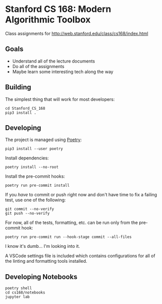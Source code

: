 # Stanford CS 168: Modern Algorithmic Toolbox

Class assignments for http://web.stanford.edu/class/cs168/index.html

## Goals

- Understand all of the lecture documents
- Do all of the assignments
- Maybe learn some interesting tech along the way

## Building

The simplest thing that will work for most developers:

    cd Stanford_CS_168
    pip3 install .

## Developing

The project is managed using [Poetry](https://python-poetry.org/docs/):

    pip3 install --user poetry

Install dependencies:

    poetry install --no-root

Install the pre-commit hooks:

    poetry run pre-commit install

If you _have_ to commit or push right now and don't have time to fix a failing test, use one of the following:

    git commit --no-verify
    git push --no-verify

For now, all of the tests, formatting, etc. can be run only from the pre-commit hook:

    poetry run pre-commit run --hook-stage commit --all-files

I know it's dumb... I'm looking into it.

A VSCode settings file is included which contains configurations for all of the linting and formatting tools installed.

## Developing Notebooks

    poetry shell
    cd cs168/notebooks
    jupyter lab
